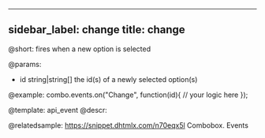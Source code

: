
---
sidebar_label: change
title: change
---          

@short:
fires when a new option is selected

@params:
- id 		string|string[] 		the id(s) of a newly selected option(s)


@example:
combo.events.on("Change", function(id){
    // your logic here
});


@template: api_event
@descr:


@relatedsample: https://snippet.dhtmlx.com/n70eqx5l	Combobox. Events
